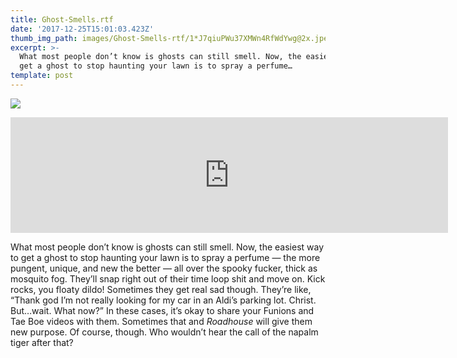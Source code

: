 ```yaml
---
title: Ghost-Smells.rtf
date: '2017-12-25T15:01:03.423Z'
thumb_img_path: images/Ghost-Smells-rtf/1*J7qiuPWu37XMWn4RfWdYwg@2x.jpeg
excerpt: >-
  What most people don’t know is ghosts can still smell. Now, the easiest way to
  get a ghost to stop haunting your lawn is to spray a perfume…
template: post
---
```

![](/images/Ghost-Smells-rtf/1*J7qiuPWu37XMWn4RfWdYwg@2x.jpeg)

<iframe src="https://play.ht/embed/?article_url=https://medium.com/_p/ghost-smells-rtf-e9d60be11057" width="700" height="185" frameborder="0" scrolling="no"></iframe>

What most people don’t know is ghosts can still smell. Now, the easiest way to get a ghost to stop haunting your lawn is to spray a perfume — the more pungent, unique, and new the better — all over the spooky fucker, thick as mosquito fog. They’ll snap right out of their time loop shit and move on. Kick rocks, you floaty dildo! Sometimes they get real sad though. They’re like, “Thank god I’m not really looking for my car in an Aldi’s parking lot. Christ. But…wait. What now?” In these cases, it’s okay to share your Funions and Tae Boe videos with them. Sometimes that and *Roadhouse* will give them new purpose. Of course, though. Who wouldn’t hear the call of the napalm tiger after that?
